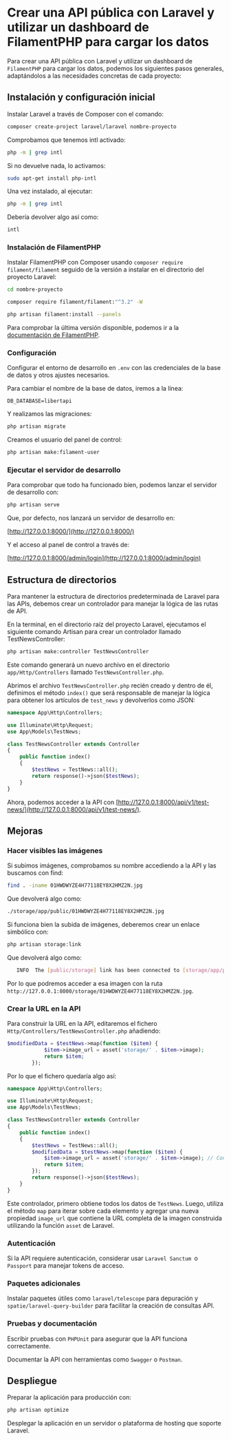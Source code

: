 # Crear una API pública con Laravel y utilizar un dashboard de FilamentPHP para cargar los datos

Para crear una API pública con Laravel y utilizar un dashboard de `FilamentPHP` para cargar los datos, podemos los siguientes pasos generales, adaptándolos a las necesidades concretas de cada proyecto:

## Instalación y configuración inicial

Instalar Laravel a través de Composer con el comando:

``` sh
composer create-project laravel/laravel nombre-proyecto
```

Comprobamos que tenemos intl activado:

``` sh
php -m | grep intl
```

Si no devuelve nada, lo activamos:

``` sh
sudo apt-get install php-intl
```

Una vez instalado, al ejecutar:

``` sh
php -m | grep intl
```

Debería devolver algo así como:

``` sh
intl
```


### Instalación de FilamentPHP

Instalar FilamentPHP con Composer usando `composer require filament/filament` seguido de la versión a instalar en el directorio del proyecto Laravel:

``` sh
cd nombre-proyecto

composer require filament/filament:"^3.2" -W

php artisan filament:install --panels
```

Para comprobar la última versión disponible, podemos ir a la [documentación de FilamentPHP](https://filamentphp.com/docs/3.x/panels/installation).

### Configuración

Configurar el entorno de desarrollo en `.env` con las credenciales de la base de datos y otros ajustes necesarios.

Para cambiar el nombre de la base de datos, iremos a la línea:

```
DB_DATABASE=libertapi
```

Y realizamos las migraciones:

``` sh
php artisan migrate
```

Creamos el usuario del panel de control:

``` sh
php artisan make:filament-user
```

### Ejecutar el servidor de desarrollo

Para comprobar que todo ha funcionado bien, podemos lanzar el servidor de desarrollo con:

``` sh
php artisan serve
```

Que, por defecto, nos lanzará un servidor de desarrollo en:

[http://127.0.0.1:8000/](http://127.0.0.1:8000/)

Y el acceso al panel de control a través de:

[http://127.0.0.1:8000/admin/login](http://127.0.0.1:8000/admin/login)

## Estructura de directorios

Para mantener la estructura de directorios predeterminada de Laravel para las APIs, debemos crear un controlador para manejar la lógica de las rutas de API.

En la terminal, en el directorio raíz del proyecto Laravel, ejecutamos el siguiente comando Artisan para crear un controlador llamado TestNewsController:

``` sh
php artisan make:controller TestNewsController
```

Este comando generará un nuevo archivo en el directorio `app/Http/Controllers` llamado `TestNewsController.php`.

Abrimos el archivo `TestNewsController.php` recién creado y dentro de él, definimos el método `index()` que será responsable de manejar la lógica para obtener los artículos de `test_news` y devolverlos como JSON:

``` PHP
namespace App\Http\Controllers;

use Illuminate\Http\Request;
use App\Models\TestNews;

class TestNewsController extends Controller
{
    public function index()
    {
        $testNews = TestNews::all();
        return response()->json($testNews);
    }
}
```

Ahora, podemos acceder a la API con [http://127.0.0.1:8000/api/v1/test-news/](http://127.0.0.1:8000/api/v1/test-news/).

## Mejoras

### Hacer visibles las imágenes

Si subimos imágenes, comprobamos su nombre accediendo a la API y las buscamos con find:

``` sh
find . -iname 01HWDWYZE4H77118EY8X2HMZ2N.jpg
```

Que devolverá algo como:

``` sh
./storage/app/public/01HWDWYZE4H77118EY8X2HMZ2N.jpg
```

Si funciona bien la subida de imágenes, deberemos crear un enlace simbólico con:

``` sh
php artisan storage:link
```

Que devolverá algo como:

``` sh
   INFO  The [public/storage] link has been connected to [storage/app/public].
```

Por lo que podremos acceder a esa imagen con la ruta `http://127.0.0.1:8000/storage/01HWDWYZE4H77118EY8X2HMZ2N.jpg`.

### Crear la URL en la API

Para construir la URL en la API, editaremos el fichero `Http/Controllers/TestNewsController.php` añadiendo:

``` php
$modifiedData = $testNews->map(function ($item) {
            $item->image_url = asset('storage/' . $item->image);
            return $item;
        });
```

Por lo que el fichero quedaría algo así:

``` php
namespace App\Http\Controllers;

use Illuminate\Http\Request;
use App\Models\TestNews;

class TestNewsController extends Controller
{
    public function index()
    {
        $testNews = TestNews::all();
        $modifiedData = $testNews->map(function ($item) {
            $item->image_url = asset('storage/' . $item->image); // Construir la URL completa de la imagen
            return $item;
        });
        return response()->json($testNews);
    }
}
```

Este controlador, primero obtiene todos los datos de `TestNews`. Luego, utiliza el método `map` para iterar sobre cada elemento y agregar una nueva propiedad `image_url` que contiene la URL completa de la imagen construida utilizando la función `asset` de Laravel.

### Autenticación

Si la API requiere autenticación, considerar usar `Laravel Sanctum `o `Passport` para manejar tokens de acceso.

### Paquetes adicionales

Instalar paquetes útiles como `laravel/telescope` para depuración y `spatie/laravel-query-builder` para facilitar la creación de consultas API.

### Pruebas y documentación

Escribir pruebas con `PHPUnit` para asegurar que la API funciona correctamente.

Documentar la API con herramientas como `Swagger` o `Postman`.

## Despliegue

Preparar la aplicación para producción con:

``` sh
php artisan optimize
```

Desplegar la aplicación en un servidor o plataforma de hosting que soporte Laravel.
